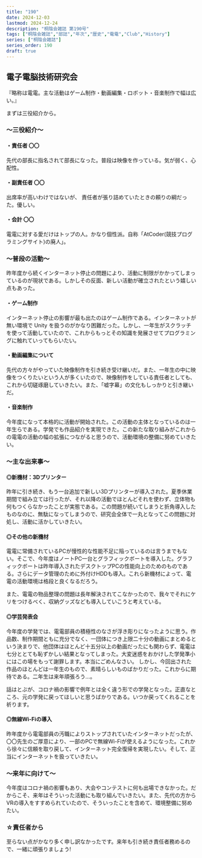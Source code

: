 ```yaml
---
title: "190"
date: 2024-12-03
lastmod: 2024-12-24
description: "桐陰会雑誌 第190号"
tags: ["桐陰会雑誌","部誌","年次","歴史","電電","Club","History"]
series: ["桐陰会雑誌"]
series_order: 190
draft: true
---
```


## 電子電脳技術研究会
『略称は電電。主な活動はゲーム制作・動画編集・ロボット・音楽制作で幅は広い。』

まずは三役紹介から。 

### ～三役紹介～

#### ・責任者 〇〇
先代の部長に指名されて部長になった。普段は映像を作っている。気が弱く、心配性。

#### ・副責任者 〇〇
出席率が高いわけではないが、 責任者が張り詰めていたときの頼りの綱だった。優しい。

#### ・会計 〇〇
電電に対する愛だけはトップの人。かなり個性派。自称「AtCoder(競技プログラミングサイト)の廃人」。

### ～普段の活動～
昨年度から続くインターネット停止の問題により、活動に制限がかかってしまっているのが現状である。しかしその反面、新しい活動が確立されたという嬉しい点もあった。

#### ・ゲーム制作
インターネット停止の影響が最も出たのはゲーム制作である。インターネットが無い環境で Unity を扱うのがかなり困難だった。しかし、一年生がスクラッチを使って活動していたので、これからもっとその知識を発展させてプログラミングに触れていってもらいたい。

#### ・動画編集について
先代の方々がやっていた映像制作を引き続き受け継いだ。また、一年生の中に映像をつくりたいという人が多くいたので、映像制作をしている責任者としても、これから切磋琢磨していきたい。また、「嘘字幕」の文化もしっかりと引き継いだ。

#### ・音楽制作
今年度になって本格的に活動が開始された。この活動の主体となっているのは一年生らである。学発でも作品紹介を実現できた。この新たな取り組みがこれからの電電の活動の幅の拡張につながると思うので、活動環境の整備に努めていきたい。

### ～主な出来事～

#### ◎新機材：3Dプリンター
昨年に引き続き、もう一台追加で新しい3Dプリンターが導入された。夏季休業期間で組み立ては行ったが、それ以降の活動でほとんどそれを使わず、立体物も何もつくらなかったことが実態である。この問題が続いてしまうと折角導入したものなのに、無駄になってしまうので、研究会全体で一丸となってこの問題に対処し、活動に活かしていきたい。

#### ◎その他の新機材
電電に常備されているPCが慢性的な性能不足に陥っているのは言うまでもない。そこで、今年度はノートPC一台とグラフィックボートを導入した。グラフィックボートは昨年導入されたデスクトップPCの性能向上のためのものである。さらにデータ管理のために外付けHDDも導入。これら新機材によって、電電の活動環境は格段と良くなるだろう。

また、電電の物品整理の問題は長年解決されてこなかったので、我々でそれにケリをつけるべく、収納グッズなども導入していこうと考えている。

#### ◎学芸発表会
今年度の学発では、電電部員の積極性のなさが浮き彫りになったように思う。作品数、制作期間ともに充分でなく、一団体につき上限二十分の動画にまとめるという決まりで、他団体はほとんど十五分以上の動画だったにも関わらず、電電は七分ととても恥ずかしい結果となってしまった。大変迷惑をおかけした学発準小にはこの場をもって謝罪します。本当にごめんなさい。
しかし、今回出された作品のほとんどは一年生のもので、素晴らしいものばかりだった。これからに期待である。二年生は来年頑張ろう…。

話はとぶが、コロナ禍の影響で例年とは全く違う形での学発となった。正直なところ、元の学発に戻ってほしいと思うばかりである。いつか戻ってくれることを祈ります。

#### ◎無線Wi-Fiの導入
昨年度から電電部員の汚職によりストップされていたインターネットだったが、〇〇先生のご厚意により、一部のPCで無線Wi-Fiが使えるようになった。これから徐々に信頼を取り戻して、インターネット完全復帰を実現したい。そして、正当にインターネットを扱っていきたい。

### ～来年に向けて～
今年度はコロナ禍の影響もあり、大会やコンテストに何も出場できなかった。だからこそ、来年はそういった活動にも取り組んでいきたい。また、先代の方からVRの導入をすすめられていたので、そういったことを含めて、環境整備に努めたい。

### ☆責任者から
至らない点がかなり多く申し訳なかったです。来年も引き続き責任者務めるので、一緒に頑張りましょう!